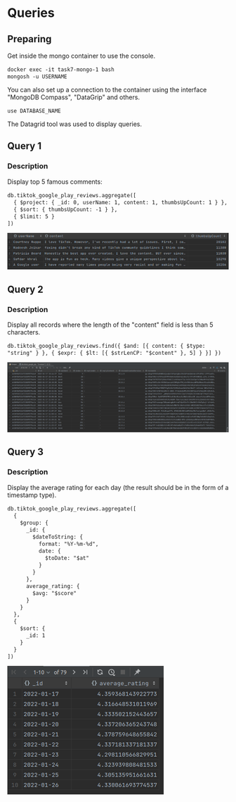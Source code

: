 # Queries

## Preparing
Get inside the mongo container to use the console.
```
docker exec -it task7-mongo-1 bash
mongosh -u USERNAME
```
You can also set up a connection to the container using the interface "MongoDB Compass", "DataGrip" and others.

```
use DATABASE_NAME
```

The Datagrid tool was used to display queries.

## Query 1

### Description
Display top 5 famous comments:
```
db.tiktok_google_play_reviews.aggregate([
  { $project: { _id: 0, userName: 1, content: 1, thumbsUpCount: 1 } },
  { $sort: { thumbsUpCount: -1 } },
  { $limit: 5 }
])
```
![img1.png](img1.png)

## Query 2
### Description
Display all records where the length of the "content" field is less than 5 characters.

```
db.tiktok_google_play_reviews.find({ $and: [{ content: { $type: "string" } }, { $expr: { $lt: [{ $strLenCP: "$content" }, 5] } }] })
```
![img2.png](img2.png)

## Query 3
### Description
Display the average rating for each day (the result should be in the form of a timestamp type).

```
db.tiktok_google_play_reviews.aggregate([
  {
    $group: {
      _id: {
        $dateToString: {
          format: "%Y-%m-%d",
          date: {
            $toDate: "$at"
          }
        }
      },
      average_rating: {
        $avg: "$score"
      }
    }
  },
  {
    $sort: {
      _id: 1
    }
  }
])
```

![image3.png ](img3.png)